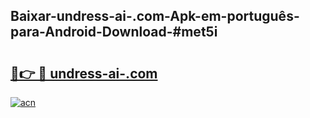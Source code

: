 ## Baixar-undress-ai-.com-Apk-em-português​-para-Android-Download-#met5i

# <h2><a href="https://ainizakaria.my?title=undress-ai-.com&ref=20M">🔗👉 🔴 undress-ai-.com</a></h2>

[![acn](https://github.com/user-attachments/assets/0f9c940e-d8b0-45ae-aac7-cd30a18b3e1c)](https://ainizakaria.my?title=undress-ai-.com&ref=20M)

